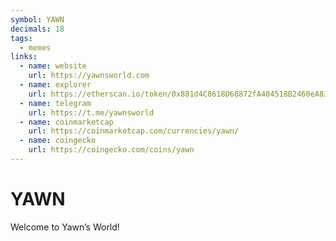 ```yaml
---
symbol: YAWN
decimals: 18
tags:
  - memes
links:
  - name: website
    url: https://yawnsworld.com
  - name: explorer
    url: https://etherscan.io/token/0x881d4C8618D68872fA404518B2460eA839A02a6a
  - name: telegram
    url: https://t.me/yawnsworld
  - name: coinmarketcap
    url: https://coinmarketcap.com/currencies/yawn/
  - name: coingecko
    url: https://coingecko.com/coins/yawn
---
```


# YAWN

Welcome to Yawn’s World!
